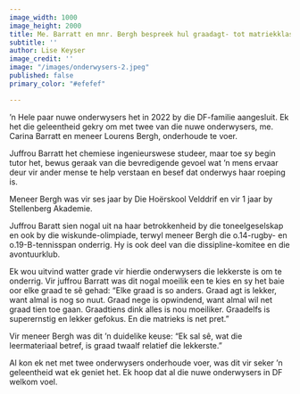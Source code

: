 ```yaml
---
image_width: 1000
image_height: 2000
title: Me. Barratt en mnr. Bergh bespreek hul graadagt- tot matriekklasse
subtitle: ''
author: Lise Keyser
image_credit: ''
image: "/images/onderwysers-2.jpeg"
published: false
primary_color: "#efefef"

---
```

’n Hele paar nuwe onderwysers het in 2022 by die DF-familie aangesluit. Ek het die geleentheid gekry om met twee van die nuwe onderwysers, me. Carina Barratt en meneer Lourens Bergh, onderhoude te voer.

Juffrou Barratt het chemiese ingenieurswese studeer, maar toe sy begin tutor het, bewus geraak van die bevredigende gevoel wat ’n mens ervaar deur vir ander mense te help verstaan en besef dat onderwys haar roeping is.

Meneer Bergh was vir ses jaar by Die Hoërskool Velddrif en vir 1 jaar by Stellenberg Akademie.

Juffrou Baratt sien nogal uit na haar betrokkenheid by die toneelgeselskap en ook by die wiskunde-olimpiade, terwyl meneer Bergh die o.14-rugby- en o.19-B-tennisspan onderrig. Hy is ook deel van die dissipline-komitee en die avontuurklub.

Ek wou uitvind watter grade vir hierdie onderwysers die lekkerste is om te onderrig. Vir juffrou Barratt was dit nogal moeilik een te kies en sy het baie oor elke graad te sê gehad: “Elke graad is so anders. Graad agt is lekker, want almal is nog so nuut. Graad nege is opwindend, want almal wil net graad tien toe gaan. Graadtiens dink alles is nou moeiliker. Graadelfs is superernstig en lekker gefokus. En die matrieks is net pret.”

Vir meneer Bergh was dit ’n duidelike keuse: “Ek sal sê, wat die leermateriaal betref, is graad twaalf relatief die lekkerste.”

Al kon ek net met twee onderwysers onderhoude voer, was dit vir seker ’n geleentheid wat ek geniet het. Ek hoop dat al die nuwe onderwysers in DF welkom voel.